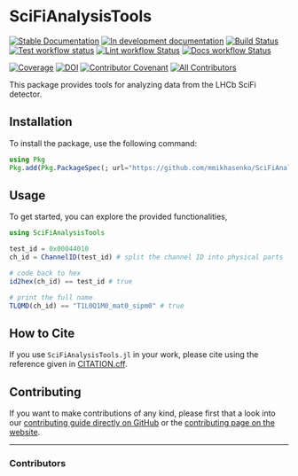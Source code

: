 # SciFiAnalysisTools

[![Stable Documentation](https://img.shields.io/badge/docs-stable-blue.svg)](https://mmikhasenko.github.io/SciFiAnalysisTools.jl/stable)
[![In development documentation](https://img.shields.io/badge/docs-dev-blue.svg)](https://mmikhasenko.github.io/SciFiAnalysisTools.jl/dev)
[![Build Status](https://github.com/mmikhasenko/SciFiAnalysisTools.jl/workflows/Test/badge.svg)](https://github.com/mmikhasenko/SciFiAnalysisTools.jl/actions)
[![Test workflow status](https://github.com/mmikhasenko/SciFiAnalysisTools.jl/actions/workflows/Test.yml/badge.svg?branch=main)](https://github.com/mmikhasenko/SciFiAnalysisTools.jl/actions/workflows/Test.yml?query=branch%3Amain)
[![Lint workflow Status](https://github.com/mmikhasenko/SciFiAnalysisTools.jl/actions/workflows/Lint.yml/badge.svg?branch=main)](https://github.com/mmikhasenko/SciFiAnalysisTools.jl/actions/workflows/Lint.yml?query=branch%3Amain)
[![Docs workflow Status](https://github.com/mmikhasenko/SciFiAnalysisTools.jl/actions/workflows/Docs.yml/badge.svg?branch=main)](https://github.com/mmikhasenko/SciFiAnalysisTools.jl/actions/workflows/Docs.yml?query=branch%3Amain)

[![Coverage](https://codecov.io/gh/mmikhasenko/SciFiAnalysisTools.jl/branch/main/graph/badge.svg)](https://codecov.io/gh/mmikhasenko/SciFiAnalysisTools.jl)
[![DOI](https://zenodo.org/badge/DOI/FIXME)](https://doi.org/FIXME)
[![Contributor Covenant](https://img.shields.io/badge/Contributor%20Covenant-2.1-4baaaa.svg)](CODE_OF_CONDUCT.md)
[![All Contributors](https://img.shields.io/github/all-contributors/mmikhasenko/SciFiAnalysisTools.jl?labelColor=5e1ec7&color=c0ffee&style=flat-square)](#contributors)

This package provides tools for analyzing data from the LHCb SciFi detector.

## Installation

To install the package, use the following command:

```julia
using Pkg
Pkg.add(Pkg.PackageSpec(; url="https://github.com/mmikhasenko/SciFiAnalysisTools.jl.git"))
```

## Usage

To get started, you can explore the provided functionalities,

```julia
using SciFiAnalysisTools

test_id = 0x00044010
ch_id = ChannelID(test_id) # split the channel ID into physical parts

# code back to hex
id2hex(ch_id) == test_id # true

# print the full name
TLQMD(ch_id) == "T1L0Q1M0_mat0_sipm0" # true
```

## How to Cite

If you use `SciFiAnalysisTools.jl` in your work,
please cite using the reference given in [CITATION.cff](https://github.com/mmikhasenko/SciFiAnalysisTools.jl/blob/main/CITATION.cff).

## Contributing

If you want to make contributions of any kind, please first that a look into our [contributing guide directly on GitHub](docs/src/90-contributing.md) or the [contributing page on the website](https://mmikhasenko.github.io/SciFiAnalysisTools.jl/dev/90-contributing/).

---

### Contributors

<!-- ALL-CONTRIBUTORS-LIST:START - Do not remove or modify this section -->
<!-- prettier-ignore-start -->
<!-- markdownlint-disable -->

<!-- markdownlint-restore -->
<!-- prettier-ignore-end -->

<!-- ALL-CONTRIBUTORS-LIST:END -->
